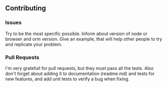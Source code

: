 ## Contributing

### Issues

Try to be the most specific possible. Inform about version of node or browser and orm version. Give an example,
that will help other people to try and replicate your problem.

### Pull Requests

I'm very gratefull for pull requests, but they must pass all the tests. Also don't forget about adding
it to documentation (readme.md) and tests for new features, and add unit tests to verify a bug when fixing.
